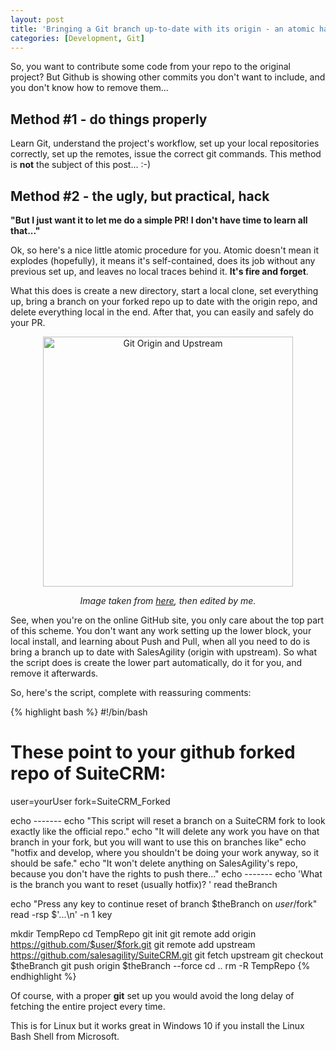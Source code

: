 ```yaml
---
layout: post
title: 'Bringing a Git branch up-to-date with its origin - an atomic hack'
categories: [Development, Git]
---
```


So, you want to contribute some code from your repo to the original project? But Github is showing other commits you don't want to include, and you don't know how to remove them... 

## Method #1 - do things properly

Learn Git, understand the project's workflow, set up your local repositories correctly, set up the remotes, issue the correct git commands. This method is **not** the subject of this post... :-)

## Method #2 - the ugly, but practical, hack

__"But I just want it to let me do a simple PR! I don't have time to learn all that..."__

Ok, so here's a nice little atomic procedure for you. Atomic doesn't mean it explodes (hopefully), it means it's self-contained, does its job without any previous set up, and leaves no local traces behind it. **It's fire and forget**.

What this does is create a new directory, start a local clone, set everything up, bring a branch on your forked repo up to date with the origin repo, and delete everything local in the end. After that, you can easily and safely do your PR.

<div style="text-align:center"><img src="{{ site.baseurl }}/images/upstream-origin-local-2.png" alt="Git Origin and Upstream" style="width: 400px;"/>

_Image taken from [here](https://coding.abel.nu/2015/03/fixing-a-pull-request-from-master/), then edited by me._
</div>

See, when you're on the online GitHub site, you only care about the top part of this scheme. You don't want any work setting up the lower block, your local install, and learning about Push and Pull, when all you need to do is bring a branch up to date with SalesAgility (origin with upstream). So what the script does is create the lower part automatically, do it for you, and remove it afterwards.

So, here's the script, complete with reassuring comments:

{% highlight bash %}
#!/bin/bash

# These point to your github forked repo of SuiteCRM:
user=yourUser
fork=SuiteCRM_Forked

echo -------
echo "This script will reset a branch on a SuiteCRM fork to look exactly like the official repo."
echo "It will delete any work you have on that branch in your fork, but you will want to use this on branches like"
echo "hotfix and develop, where you shouldn't be doing your work anyway, so it should be safe."
echo "It won't delete anything on SalesAgility's repo, because you don't have the rights to push there..."
echo -------
echo 'What is the branch you want to reset (usually hotfix)? '
read theBranch

echo "Press any key to continue reset of branch $theBranch on $user/$fork"
read -rsp $'...\n' -n 1 key

mkdir TempRepo
cd TempRepo
git init
git remote add origin https://github.com/$user/$fork.git
git remote add upstream https://github.com/salesagility/SuiteCRM.git
git fetch upstream
git checkout $theBranch
git push origin $theBranch --force
cd ..
rm -R TempRepo
{% endhighlight %}

Of course, with a proper **git** set up you would avoid the long delay of fetching the entire project every time.

This is for Linux but it works great in Windows 10 if you install the Linux Bash Shell from Microsoft.
